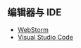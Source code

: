 ## 编辑器与 IDE
- [WebStorm](https://github.com/geek-zwb/front-end/tree/master/1_basic/1_%E7%BC%96%E8%BE%91%E5%99%A8%E4%B8%8EIDE/1_WebStorm)
- [Visual Studio Code](https://github.com/geek-zwb/front-end/tree/master/1_basic/1_%E7%BC%96%E8%BE%91%E5%99%A8%E4%B8%8EIDE/2_VScode)